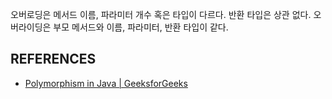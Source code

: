 오버로딩은 메서드 이름, 파라미터 개수 혹은 타입이 다르다. 반환 타입은 상관 없다.
오버라이딩은 부모 메서드와 이름, 파라미터, 반환 타입이 같다.

## REFERENCES

- [Polymorphism in Java | GeeksforGeeks](https://www.geeksforgeeks.org/polymorphism-in-java/)
